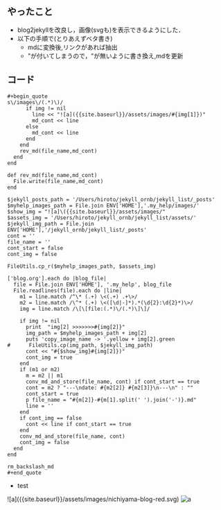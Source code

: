 やったこと
----------

-   blog2jekyllを改良し，画像(svgも)を表示できるようにした．
-   以下の手順で(とりあえずベタ書き)
    -   mdに変換後,リンクがあれば抽出
    -   "が付いてしまうので，"が無いように書き換え,mdを更新

コード
------

``` {.example}
#+begin_quote
s\/images\/(.*)\)/
      if img != nil
        line << "![a]({{site.baseurl}}/assets/images/#{img[1]})"
        md_cont << line
      else
        md_cont << line
      end
    end
    rev_md(file_name,md_cont)
  end
end

def rev_md(file_name,md_cont)
  File.write(file_name,md_cont)
end

$jekyll_posts_path = '/Users/hiroto/jekyll_ornb/jekyll_list/_posts'
$myhelp_images_path = File.join ENV['HOME'],'.my_help/images/'
$show_img = "![a]\({{site.baseurl}}/assets/images/"
$assets_img = '/Users/hiroto/jekyll_ornb/jekyll_list/assets/'
$jekyll_img_path = File.join ENV['HOME'],'/jekyll_ornb/jekyll_list/_posts'
cont = ''
file_name = ''
cont_start = false
cont_img = false

FileUtils.cp_r($myhelp_images_path, $assets_img)

['blog.org'].each do |blog_file|
  file = File.join ENV['HOME'], '.my_help', blog_file
  File.readlines(file).each do |line|
    m1 = line.match /^\* (.+) \<(.+) .+\>/
    m2 = line.match /\^* (.+) \<([\d|-]*).*(\d{2}:\d{2}*)\>/
    img = line.match /\[\[file:(.*)\/(.*)\]\]/

    if img != nil
      print  "img[2] >>>>>>>#{img[2]}"
      img_path = $myhelp_images_path + img[2]
      puts 'copy_image_name -> '.yellow + img[2].green
#      FileUtils.cp(img_path, $jekyll_img_path)
      cont << "#{$show_img}#{img[2]})"
      cont_img = true      
    end
    if (m1 or m2)
      m = m2 || m1
      conv_md_and_store(file_name, cont) if cont_start == true
      cont = m2 ? "---\ndate: #{m2[2]} #{m2[3]}\n---\n" : ""
      cont_start = true
      p file_name = "#{m[2]}-#{m[1].split(' ').join('-')}.md"
      line = ''
    end
    if cont_img == false
      cont << line if cont_start == true
    end
    conv_md_and_store(file_name, cont)
    cont_img = false
  end
end

rm_backslash_md
#+end_quote
```

-   test

!\[a\]({{site.baseurl}}/assets/images/nichiyama-blog-red.svg)
![a]({{site.baseurl}}/assets/images/nichiyama-blog-red.svg)